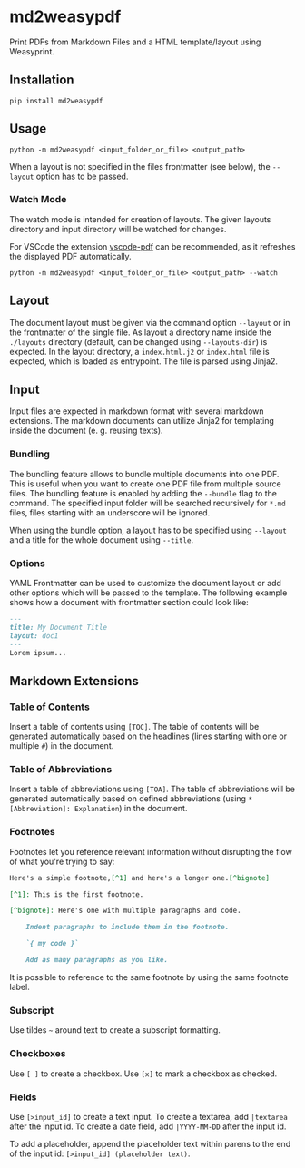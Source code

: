 # md2weasypdf

Print PDFs from Markdown Files and a HTML template/layout using Weasyprint.

## Installation

```shell
pip install md2weasypdf
```

## Usage

```shell
python -m md2weasypdf <input_folder_or_file> <output_path>
```

When a layout is not specified in the files frontmatter (see below), the `--layout` option has to be passed.

### Watch Mode

The watch mode is intended for creation of layouts. The given layouts directory and input directory will be watched for changes.

For VSCode the extension [vscode-pdf](https://marketplace.visualstudio.com/items?itemName=tomoki1207.pdf) can be recommended, as it refreshes the displayed PDF automatically.

```shell
python -m md2weasypdf <input_folder_or_file> <output_path> --watch
```

## Layout

The document layout must be given via the command option `--layout` or in the frontmatter of the single file. As layout a directory name inside the `./layouts` directory (default, can be changed using `--layouts-dir`) is expected. In the layout directory, a `index.html.j2` or `index.html` file is expected, which is loaded as entrypoint. The file is parsed using Jinja2.

## Input

Input files are expected in markdown format with several markdown extensions. The markdown documents can utilize Jinja2 for templating inside the document (e. g. reusing texts).

### Bundling

The bundling feature allows to bundle multiple documents into one PDF. This is useful when you want to create one PDF file from multiple source files. The bundling feature is enabled by adding the `--bundle` flag to the command. The specified input folder will be searched recursively for `*.md` files, files starting with an underscore will be ignored.

When using the bundle option, a layout has to be specified using `--layout` and a title for the whole document using `--title`.

### Options

YAML Frontmatter can be used to customize the document layout or add other options which will be passed to the template. The following example shows how a document with frontmatter section could look like:

```md
---
title: My Document Title
layout: doc1
---
Lorem ipsum...
```

## Markdown Extensions

### Table of Contents

Insert a table of contents using `[TOC]`. The table of contents will be generated automatically based on the headlines (lines starting with one or multiple `#`) in the document.

### Table of Abbreviations

Insert a table of abbreviations using `[TOA]`. The table of abbreviations will be generated automatically based on defined abbreviations (using `*[Abbreviation]: Explanation`) in the document.

### Footnotes

Footnotes let you reference relevant information without disrupting the flow of what you're trying to say:

```md
Here's a simple footnote,[^1] and here's a longer one.[^bignote]

[^1]: This is the first footnote.

[^bignote]: Here's one with multiple paragraphs and code.

    Indent paragraphs to include them in the footnote.

    `{ my code }`

    Add as many paragraphs as you like.
```

It is possible to reference to the same footnote by using the same footnote label.

### Subscript

Use tildes `~` around text to create a subscript formatting.

### Checkboxes

Use `[ ]` to create a checkbox. Use `[x]` to mark a checkbox as checked.

### Fields

Use `[>input_id]` to create a text input. To create a textarea, add `|textarea` after the input id. To create a date field, add `|YYYY-MM-DD` after the input id.

To add a placeholder, append the placeholder text within parens to the end of the input id: `[>input_id] (placeholder text)`.
